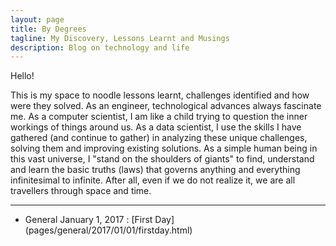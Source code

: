 ```yaml
---
layout: page
title: By Degrees
tagline: My Discovery, Lessons Learnt and Musings
description: Blog on technology and life
---
```


Hello! 

This is my space to noodle lessons learnt, challenges identified and how were they solved. As an engineer, technological advances always fascinate me. As a computer scientist, I am like a child trying to question the inner workings of things around us. As a data scientist, I use the skills I have gathered (and continue to gather) in analyzing these unique challenges, solving them and improving existing solutions. As a simple human being in this vast universe, I "stand on the shoulders of giants" to find, understand and learn the basic truths (laws) that governs anything and everything infinitesimal to infinite. After all, even if we do not realize it, we are all travellers through space and time. 

---

 - General
	January 1, 2017 : [First Day] (pages/general/2017/01/01/firstday.html)
